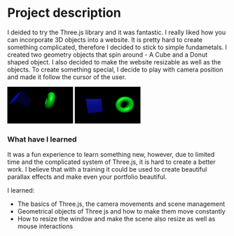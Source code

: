 # Project description

I deided to try the Three.js library and it was fantastic. I really liked how you can incorporate 3D objects into a website. It is pretty hard to create something complicated, therefore I decided to stick to simple fundametals. I created two geometry objects that spin around - A Cube and a Donut shaped object. I also decided to make the website resizable as well as the objects. To create something special, I decide to play with camera position and made it follow the cursor of the user.

<img src="photo1.png" width="150">
<img src="photo2.png" width="150">

### What have I learned

It was a fun experience to learn something new, however, due to limited time and the complicated system of Three.js, it is hard to create a better work. I believe that with a training it could be used to create beautiful parallax effects and make even your portfolio beautiful. 

I learned: 
<ul> 
    <li> The basics of Three.js, the camera movements and scene management</li>
    <li> Geometrical objects of Three js and how to make them move constantly</li>
    <li> How to resize the window and make the scene also resize as well as mouse interactions</li>
</ul>